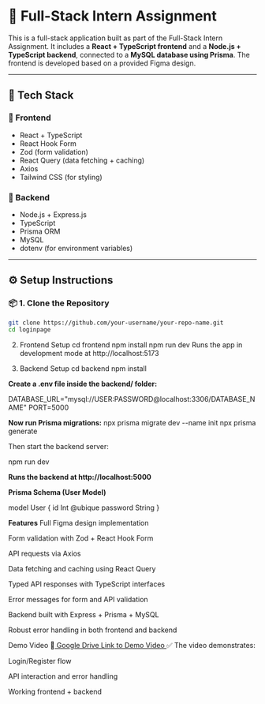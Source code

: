 # 🚀 Full-Stack Intern Assignment

This is a full-stack application built as part of the Full-Stack Intern Assignment. It includes a **React + TypeScript frontend** and a **Node.js + TypeScript backend**, connected to a **MySQL database using Prisma**. The frontend is developed based on a provided Figma design.

---

## 🔧 Tech Stack

### 🔹 Frontend
- React + TypeScript
- React Hook Form
- Zod (form validation)
- React Query (data fetching + caching)
- Axios
- Tailwind CSS (for styling)

### 🔹 Backend
- Node.js + Express.js
- TypeScript
- Prisma ORM
- MySQL
- dotenv (for environment variables)

---

## ⚙️ Setup Instructions

### 📦 1. Clone the Repository

```bash
git clone https://github.com/your-username/your-repo-name.git
cd loginpage

```
2. Frontend Setup
cd frontend
npm install
npm run dev
Runs the app in development mode at http://localhost:5173


3. Backend Setup
cd backend
npm install

**Create a .env file inside the backend/ folder:**

DATABASE_URL="mysql://USER:PASSWORD@localhost:3306/DATABASE_NAME"
PORT=5000

**Now run Prisma migrations:**
npx prisma migrate dev --name init
npx prisma generate

Then start the backend server:

npm run dev

**Runs the backend at http://localhost:5000**

**Prisma Schema (User Model)**

model User {
  id       Int    @ubique
  password String
}

**Features**
Full Figma design implementation

Form validation with Zod + React Hook Form

API requests via Axios

Data fetching and caching using React Query

Typed API responses with TypeScript interfaces

Error messages for form and API validation

Backend built with Express + Prisma + MySQL

Robust error handling in both frontend and backend

 Demo Video
📎[ Google Drive Link to Demo Video ](https://drive.google.com/file/d/16wDMA_uWh2LtiJceSyMiiLl-1C3jehB4/view?usp=drive_link)
✅ The video demonstrates:

Login/Register flow

API interaction and error handling

Working frontend + backend
